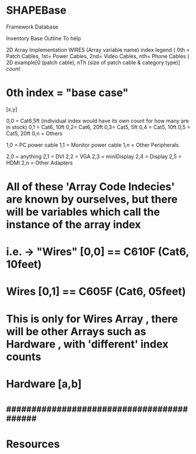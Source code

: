 # SHAPEBase
Framework Database


<START MESSAGE>
  Inventory Base Outline 
  To help
<END MESSAGE>
  
2D Array Implementation
WIRES (Array variable name)
index legend ( 0th = Patch Cables, 1st= Power Cables, 2nd= Video Cables, nth= Phone Cables )
  2D example[0 (patch cable), nTh (size of patch cable & category type)] *count*
# 0th index = "base case"
 
 [x,y]
 
 0,0 = Cat6,5ft (individual index would have its own count for how many are in stock)
 0,1 = Cat6, 10ft 
 0,2= Cat6, 20ft
 0,3= Cat5, 5ft
 0,4 = Cat5, 10ft
 0,5 = Cat5, 20ft
 0,n = Others
 
 1,0 = PC power cable
 1,1 = Monitor power cable
 1,n = Other Peripherals
 
 2,0 = anything
 2,1 = DVI
 2,2 = VGA
 2,3 = miniDisplay
 2,4 = Display
 2,5 = HDMI
 2,n = Other Adapters
 
 # All of these 'Array Code Indecies' are known by ourselves, but there will be variables which call the instance of the array index
 # i.e. <ArrayName> -> "Wires" [0,0] == C610F (Cat6, 10feet)
 #      Wires [0,1] == C605F (Cat6, 05feet)
 # This is only for Wires Array , there will be other Arrays such as Hardware , with 'different' index counts
 # Hardware [a,b]
 # 
 
 ##########################################
 ------------------------------------------------------------------------------------------

# Resources #

###

